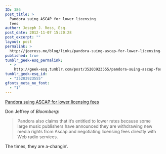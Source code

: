 ```yaml
---
ID: 386
post_title: >
  Pandora suing ASCAP for lower licensing
  fees
author: Joseph J. Ross, Esq.
post_date: 2012-11-07 15:20:28
post_excerpt: ""
layout: post
permalink: >
  http://joeross.me/blog/links/pandora-suing-ascap-for-lower-licensing-fees/
published: true
tumblr_geek-esq_permalink:
  - >
    http://geek-esq.tumblr.com/post/35203923555/pandora-suing-ascap-for-lower-licensing-fees
tumblr_geek-esq_id:
  - "35203923555"
gfonts_meta_no_font:
  - "1"
---
```

<a href='http://www.bloomberg.com/news/2012-11-05/pandora-media-sues-ascap-seeking-lower-songwriter-fees.html'>Pandora suing ASCAP for lower licensing fees</a><div class="link_description"><p>Don Jeffrey of <em>Bloomberg</em>:</p>

<blockquote>
  <p>Pandora also claims that it’s entitled to lower rates because some large music publishers have announced they are withdrawing new media rights from Ascap and negotiating licensing fees directly with Web radio services.</p>
</blockquote>

<p>The times, they are a-changin&#8217;.</p></div>